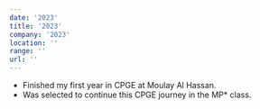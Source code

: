 ```yaml
---
date: '2023'
title: '2023'
company: '2023'
location: ''
range: ''
url: ''
---
```


- Finished my first year in CPGE at Moulay Al Hassan.
- Was selected to continue this CPGE journey in the MP* class.
